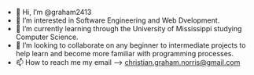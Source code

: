 - 👋 Hi, I’m @graham2413
- 👀 I’m interested in Software Engineering and Web Dvelopment.
- 🌱 I’m currently learning through the University of Mississippi studying Computer Science.
- 💞️ I’m looking to collaborate on any beginner to intermediate projects to help learn and become more familiar with programming processes.
- 📫 How to reach me my email --> christian.graham.norris@gmail.com

<!---
graham2413/graham2413 is a ✨ special ✨ repository because its `README.md` (this file) appears on your GitHub profile.
You can click the Preview link to take a look at your changes.
--->
